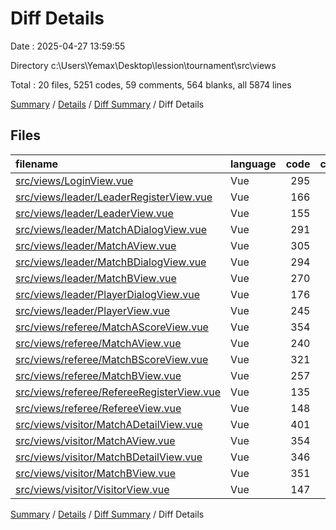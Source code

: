 # Diff Details

Date : 2025-04-27 13:59:55

Directory c:\\Users\\Yemax\\Desktop\\lession\\tournament\\src\\views

Total : 20 files,  5251 codes, 59 comments, 564 blanks, all 5874 lines

[Summary](results.md) / [Details](details.md) / [Diff Summary](diff.md) / Diff Details

## Files
| filename | language | code | comment | blank | total |
| :--- | :--- | ---: | ---: | ---: | ---: |
| [src/views/LoginView.vue](/src/views/LoginView.vue) | Vue | 295 | 4 | 40 | 339 |
| [src/views/leader/LeaderRegisterView.vue](/src/views/leader/LeaderRegisterView.vue) | Vue | 166 | 1 | 15 | 182 |
| [src/views/leader/LeaderView.vue](/src/views/leader/LeaderView.vue) | Vue | 155 | 7 | 23 | 185 |
| [src/views/leader/MatchADialogView.vue](/src/views/leader/MatchADialogView.vue) | Vue | 291 | 2 | 21 | 314 |
| [src/views/leader/MatchAView.vue](/src/views/leader/MatchAView.vue) | Vue | 305 | 5 | 23 | 333 |
| [src/views/leader/MatchBDialogView.vue](/src/views/leader/MatchBDialogView.vue) | Vue | 294 | 0 | 19 | 313 |
| [src/views/leader/MatchBView.vue](/src/views/leader/MatchBView.vue) | Vue | 270 | 4 | 22 | 296 |
| [src/views/leader/PlayerDialogView.vue](/src/views/leader/PlayerDialogView.vue) | Vue | 176 | 0 | 17 | 193 |
| [src/views/leader/PlayerView.vue](/src/views/leader/PlayerView.vue) | Vue | 245 | 0 | 23 | 268 |
| [src/views/referee/MatchAScoreView.vue](/src/views/referee/MatchAScoreView.vue) | Vue | 354 | 1 | 42 | 397 |
| [src/views/referee/MatchAView.vue](/src/views/referee/MatchAView.vue) | Vue | 240 | 0 | 24 | 264 |
| [src/views/referee/MatchBScoreView.vue](/src/views/referee/MatchBScoreView.vue) | Vue | 321 | 4 | 40 | 365 |
| [src/views/referee/MatchBView.vue](/src/views/referee/MatchBView.vue) | Vue | 257 | 0 | 26 | 283 |
| [src/views/referee/RefereeRegisterView.vue](/src/views/referee/RefereeRegisterView.vue) | Vue | 135 | 2 | 5 | 142 |
| [src/views/referee/RefereeView.vue](/src/views/referee/RefereeView.vue) | Vue | 148 | 7 | 22 | 177 |
| [src/views/visitor/MatchADetailView.vue](/src/views/visitor/MatchADetailView.vue) | Vue | 401 | 4 | 48 | 453 |
| [src/views/visitor/MatchAView.vue](/src/views/visitor/MatchAView.vue) | Vue | 354 | 4 | 44 | 402 |
| [src/views/visitor/MatchBDetailView.vue](/src/views/visitor/MatchBDetailView.vue) | Vue | 346 | 4 | 44 | 394 |
| [src/views/visitor/MatchBView.vue](/src/views/visitor/MatchBView.vue) | Vue | 351 | 4 | 44 | 399 |
| [src/views/visitor/VisitorView.vue](/src/views/visitor/VisitorView.vue) | Vue | 147 | 6 | 22 | 175 |

[Summary](results.md) / [Details](details.md) / [Diff Summary](diff.md) / Diff Details